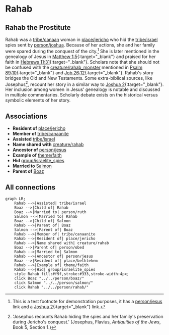 # Rahab
## Rahab the Prostitute
Rahab was a [tribe/canaan](../../tribe/canaan/) woman in [place/jericho](../../place/jericho/) who hid the [tribe/israel](../../tribe/israel/) spies sent by [person/joshua](../../person/joshua/). 
Because of her actions, she and her family were spared during the conquest of the city.[^test_footnote]
She is later mentioned in the genealogy of Jesus in [Matthew 1:5](https://biblehub.com/context/matthew/1-5.htm){:target="_blank"} and praised for her faith in [Hebrews 11:31](https://biblehub.com/context/hebrews/11-31.htm){:target="_blank"}. 
Scholars note that she should not be confused with the [creature/rahab_monster](../../creature/rahab_monster/) mentioned in [Psalm 89:10](https://biblehub.com/context/psalms/89-10.htm){:target="_blank"} and [Job 26:12](https://biblehub.com/context/job/26-12.htm){:target="_blank"}.
Rahab's story bridges the Old and New Testaments. Some extra-biblical sources, like Josephus[^josephus_note_1], recount her story in a similar way to [Joshua 2](https://biblehub.com/context/joshua/2.htm){:target="_blank"}.
Her inclusion among women in Jesus' genealogy is notable and discussed in multiple commentaries. Scholarly debate exists on the historical versus symbolic elements of her story.


## Associations
- **Resident of** [place/jericho](../../place/jericho/)
- **Member of** [tribe/canaanite](../../tribe/canaanite/)
- **Assisted** [tribe/israel](../../tribe/israel/)
- **Name shared with** [creature/rahab](../../creature/rahab/)
- **Ancestor of** [person/jesus](../../person/jesus/)
- **Example of** [theme/faith](../../theme/faith/)
- **Hid** [group/israelite_spies](../../group/israelite_spies/)
- **Married to** [Salmon](../../person/salmon/)
- **Parent of** [Boaz](../../person/boaz/)

## All connections
```mermaid
graph LR;
    Rahab -->|Assisted| tribe/israel
    Boaz -->|Child of| Rahab
    Boaz -->|Married to| person/ruth
    Salmon -->|Married to| Rahab
    Boaz -->|Child of| Salmon
    Rahab -->|Parent of| Boaz
    Salmon -->|Parent of| Boaz
    Rahab -->|Member of| tribe/canaanite
    Rahab -->|Resident of| place/jericho
    Rahab -->|Name shared with| creature/rahab
    Boaz -->|Parent of| person/obed
    Rahab -->|Married to| Salmon
    Rahab -->|Ancestor of| person/jesus
    Boaz -->|Resident of| place/bethlehem
    Rahab -->|Example of| theme/faith
    Rahab -->|Hid| group/israelite_spies
    style Rahab fill:#f9f,stroke:#333,stroke-width:4px;
    click Boaz "../../person/boaz/"
    click Salmon "../../person/salmon/"
    click Rahab "../../person/rahab/"
```
[^test_footnote]: This is a test footnote for demonstration purposes, it has a [person/jesus](../../person/jesus/) link and a [Joshua 2](https://biblehub.com/context/joshua/2.htm){:target="_blank"} link.
[^josephus_note_1]: 'Josephus recounts Rahab hiding the spies and her family's preservation during Jericho's conquest.' (Josephus, Flavius, *Antiquities of the Jews*, Book 5, Section 1.)
